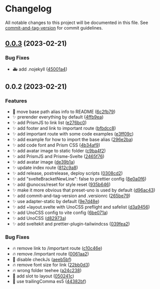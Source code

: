 # Changelog

All notable changes to this project will be documented in this file. See [commit-and-tag-version](https://github.com/absolute-version/commit-and-tag-version) for commit guidelines.

## [0.0.3](https://github.com/henrikvilhelmberglund/sveltekit-unocss-template/compare/v0.0.2...v0.0.3) (2023-02-21)


### Bug Fixes

* :ambulance: add .nojekyll ([45001a4](https://github.com/henrikvilhelmberglund/sveltekit-unocss-template/commit/45001a41a5c934e8c8b824c830bc1de7ae7e8dad))

## 0.0.2 (2023-02-21)


### Features

* :art: move base path alias info to README ([6c2fb79](https://github.com/henrikvilhelmberglund/sveltekit-unocss-template/commit/6c2fb79bab49a47f5eb648675a164a64b4f579d1))
* :sparkles: prerender everything by default ([4ffb9ea](https://github.com/henrikvilhelmberglund/sveltekit-unocss-template/commit/4ffb9eaeeecac8a024d44f0842ef1c1cb75f8a3c))
* :sparkles: add PrismJS to link list ([e276bc0](https://github.com/henrikvilhelmberglund/sveltekit-unocss-template/commit/e276bc0f2c2eac7dfa5feaad03ca87b907e7bad6))
* :sparkles: add footer and link to important route ([bfbdcc8](https://github.com/henrikvilhelmberglund/sveltekit-unocss-template/commit/bfbdcc8db4a4ede68d3c4809b15a52c1ec2fb0f6))
* :sparkles: add important route with some code examples ([e3ff09c](https://github.com/henrikvilhelmberglund/sveltekit-unocss-template/commit/e3ff09c5c54e973e143f0d6acbfe65abd72f0fe0))
* :sparkles: add example for how to import the base alias ([296e2ba](https://github.com/henrikvilhelmberglund/sveltekit-unocss-template/commit/296e2ba4f8d6d1ff22d2f201c433dc0e0072fe3d))
* :sparkles: add code font and Prism CSS ([4b34af9](https://github.com/henrikvilhelmberglund/sveltekit-unocss-template/commit/4b34af9d55cb1cbd9c4a85eb46cd02c05bdc6ac8))
* :sparkles: add avatar image to static folder ([c9ba4f2](https://github.com/henrikvilhelmberglund/sveltekit-unocss-template/commit/c9ba4f2d738b55284423b5239ef99d7e79656e56))
* :sparkles: add PrismJS and Prisme-Svelte ([2465f76](https://github.com/henrikvilhelmberglund/sveltekit-unocss-template/commit/2465f76707763010510f6a5ee0017e395bcaa121))
* :sparkles: add avatar image ([de39b1a](https://github.com/henrikvilhelmberglund/sveltekit-unocss-template/commit/de39b1a9733d3cda81ea3df317cdf8f9fc58dc6f))
* :sparkles: update index route ([812c9a8](https://github.com/henrikvilhelmberglund/sveltekit-unocss-template/commit/812c9a8d9d50c014ae7c090956745a39943f1224))
* :sparkles: add release, postrelease, deploy scripts ([0308cd2](https://github.com/henrikvilhelmberglund/sveltekit-unocss-template/commit/0308cd26c4940410ddd4097000520df8959f1f0a))
* :sparkles: add "svelteBracketNewLine": false to prettier config ([8e0a0f6](https://github.com/henrikvilhelmberglund/sveltekit-unocss-template/commit/8e0a0f6882c597195e44deaa512eab6b3ffd0ff4))
* :sparkles: add @unocss/reset for style reset ([935b646](https://github.com/henrikvilhelmberglund/sveltekit-unocss-template/commit/935b6464524f69a139c10be601349070c4e83e54))
* :sparkles: make it more obvious that preset-uno is used by default ([d96ac43](https://github.com/henrikvilhelmberglund/sveltekit-unocss-template/commit/d96ac434f0d729c37aacdfaf8fe584dc607304cd))
* :sparkles: add commit-and-tag-version and .versionrc ([265be79](https://github.com/henrikvilhelmberglund/sveltekit-unocss-template/commit/265be79b95b0048066ca198f4d292e83eab64139))
* :sparkles: use adapter-static by default ([9e7d48e](https://github.com/henrikvilhelmberglund/sveltekit-unocss-template/commit/9e7d48e6a1458d153e5bed6d8a2839e303f2eb60))
* :sparkles: add +layout.svelte with UnoCSS preflight and safelist ([d3a9456](https://github.com/henrikvilhelmberglund/sveltekit-unocss-template/commit/d3a945662dbdf268309f5a2b196c7d62fa9e24f7))
* :sparkles: add UnoCSS config to vite config ([6be071a](https://github.com/henrikvilhelmberglund/sveltekit-unocss-template/commit/6be071ac50018fa3364e53db018b1425e47d55cc))
* :sparkles: add UnoCSS ([d82973a](https://github.com/henrikvilhelmberglund/sveltekit-unocss-template/commit/d82973a85e4dd658dae4849080539b6a9e10d86d))
* :sparkles: add sveltekit and prettier-plugin-tailwindcss ([039fea2](https://github.com/henrikvilhelmberglund/sveltekit-unocss-template/commit/039fea2e8628dfa0a12cb81fecc9eea56ce5b9f9))


### Bug Fixes

* :fire: remove link to /important route ([c10c46e](https://github.com/henrikvilhelmberglund/sveltekit-unocss-template/commit/c10c46e78b0c8eedd1943f93cc6bd0db6de9142d))
* :fire: remove /important route ([0061aa2](https://github.com/henrikvilhelmberglund/sveltekit-unocss-template/commit/0061aa2b7182679bb9c818a1195cfee66ed73950))
* :bug: disable checkJs ([aeeb5bf](https://github.com/henrikvilhelmberglund/sveltekit-unocss-template/commit/aeeb5bf5332d4a598c9ae0597e3930c3c7118ec8))
* :fire: remove font size for link ([22bb0d3](https://github.com/henrikvilhelmberglund/sveltekit-unocss-template/commit/22bb0d36559820083a0cc163ca64ae8be70e06e0))
* :fire: wrong folder teehee ([a24c238](https://github.com/henrikvilhelmberglund/sveltekit-unocss-template/commit/a24c2382d92eeffd69c804e16478593e08d4ef2d))
* :bug: add slot to layout ([050241c](https://github.com/henrikvilhelmberglund/sveltekit-unocss-template/commit/050241cfb65e2a6b4d02fad71aa0c88fdbdb0552))
* :lipstick: use trailingComma es5 ([44382bf](https://github.com/henrikvilhelmberglund/sveltekit-unocss-template/commit/44382bf77b3f2aac8e2640cf86ab76095aa05962))
